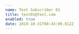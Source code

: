 ```yaml
---
name: Test Subscriber 01
title: test01@test.com
enabled: true
date: 2019-10-31T08:43:09.812Z
---
```


